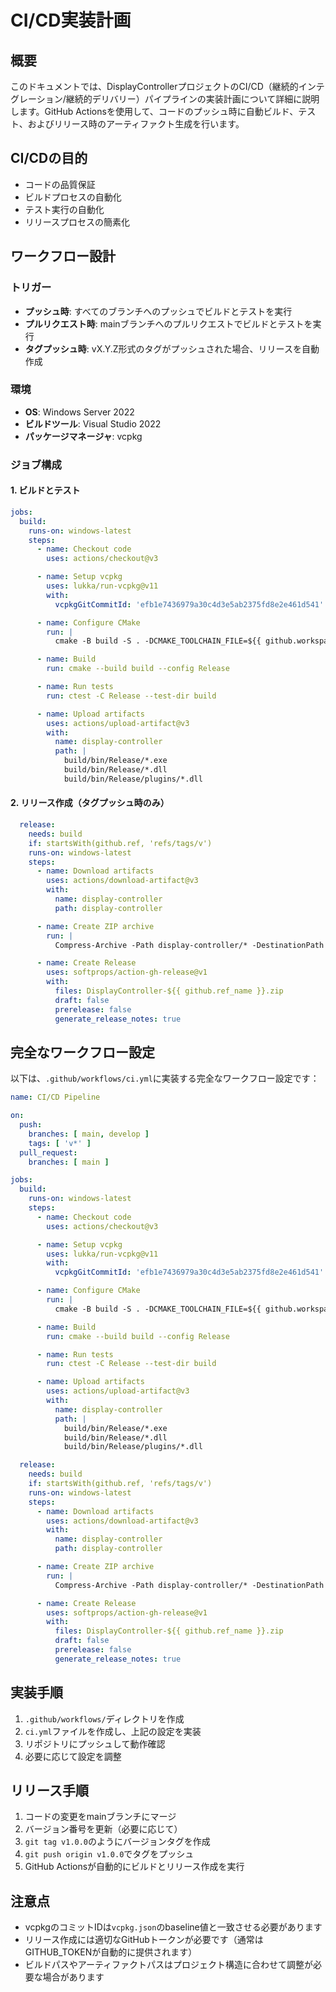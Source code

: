 # CI/CD実装計画

## 概要
このドキュメントでは、DisplayControllerプロジェクトのCI/CD（継続的インテグレーション/継続的デリバリー）パイプラインの実装計画について詳細に説明します。GitHub Actionsを使用して、コードのプッシュ時に自動ビルド、テスト、およびリリース時のアーティファクト生成を行います。

## CI/CDの目的
- コードの品質保証
- ビルドプロセスの自動化
- テスト実行の自動化
- リリースプロセスの簡素化

## ワークフロー設計

### トリガー
- **プッシュ時**: すべてのブランチへのプッシュでビルドとテストを実行
- **プルリクエスト時**: mainブランチへのプルリクエストでビルドとテストを実行
- **タグプッシュ時**: vX.Y.Z形式のタグがプッシュされた場合、リリースを自動作成

### 環境
- **OS**: Windows Server 2022
- **ビルドツール**: Visual Studio 2022
- **パッケージマネージャ**: vcpkg

### ジョブ構成

#### 1. ビルドとテスト
```yaml
jobs:
  build:
    runs-on: windows-latest
    steps:
      - name: Checkout code
        uses: actions/checkout@v3

      - name: Setup vcpkg
        uses: lukka/run-vcpkg@v11
        with:
          vcpkgGitCommitId: 'efb1e7436979a30c4d3e5ab2375fd8e2e461d541'  # vcpkg.jsonのbaseline値と一致させる

      - name: Configure CMake
        run: |
          cmake -B build -S . -DCMAKE_TOOLCHAIN_FILE=${{ github.workspace }}/vcpkg/scripts/buildsystems/vcpkg.cmake

      - name: Build
        run: cmake --build build --config Release

      - name: Run tests
        run: ctest -C Release --test-dir build

      - name: Upload artifacts
        uses: actions/upload-artifact@v3
        with:
          name: display-controller
          path: |
            build/bin/Release/*.exe
            build/bin/Release/*.dll
            build/bin/Release/plugins/*.dll
```

#### 2. リリース作成（タグプッシュ時のみ）
```yaml
  release:
    needs: build
    if: startsWith(github.ref, 'refs/tags/v')
    runs-on: windows-latest
    steps:
      - name: Download artifacts
        uses: actions/download-artifact@v3
        with:
          name: display-controller
          path: display-controller

      - name: Create ZIP archive
        run: |
          Compress-Archive -Path display-controller/* -DestinationPath DisplayController-${{ github.ref_name }}.zip

      - name: Create Release
        uses: softprops/action-gh-release@v1
        with:
          files: DisplayController-${{ github.ref_name }}.zip
          draft: false
          prerelease: false
          generate_release_notes: true
```

## 完全なワークフロー設定

以下は、`.github/workflows/ci.yml`に実装する完全なワークフロー設定です：

```yaml
name: CI/CD Pipeline

on:
  push:
    branches: [ main, develop ]
    tags: [ 'v*' ]
  pull_request:
    branches: [ main ]

jobs:
  build:
    runs-on: windows-latest
    steps:
      - name: Checkout code
        uses: actions/checkout@v3

      - name: Setup vcpkg
        uses: lukka/run-vcpkg@v11
        with:
          vcpkgGitCommitId: 'efb1e7436979a30c4d3e5ab2375fd8e2e461d541'

      - name: Configure CMake
        run: |
          cmake -B build -S . -DCMAKE_TOOLCHAIN_FILE=${{ github.workspace }}/vcpkg/scripts/buildsystems/vcpkg.cmake

      - name: Build
        run: cmake --build build --config Release

      - name: Run tests
        run: ctest -C Release --test-dir build

      - name: Upload artifacts
        uses: actions/upload-artifact@v3
        with:
          name: display-controller
          path: |
            build/bin/Release/*.exe
            build/bin/Release/*.dll
            build/bin/Release/plugins/*.dll

  release:
    needs: build
    if: startsWith(github.ref, 'refs/tags/v')
    runs-on: windows-latest
    steps:
      - name: Download artifacts
        uses: actions/download-artifact@v3
        with:
          name: display-controller
          path: display-controller

      - name: Create ZIP archive
        run: |
          Compress-Archive -Path display-controller/* -DestinationPath DisplayController-${{ github.ref_name }}.zip

      - name: Create Release
        uses: softprops/action-gh-release@v1
        with:
          files: DisplayController-${{ github.ref_name }}.zip
          draft: false
          prerelease: false
          generate_release_notes: true
```

## 実装手順

1. `.github/workflows/`ディレクトリを作成
2. `ci.yml`ファイルを作成し、上記の設定を実装
3. リポジトリにプッシュして動作確認
4. 必要に応じて設定を調整

## リリース手順

1. コードの変更をmainブランチにマージ
2. バージョン番号を更新（必要に応じて）
3. `git tag v1.0.0`のようにバージョンタグを作成
4. `git push origin v1.0.0`でタグをプッシュ
5. GitHub Actionsが自動的にビルドとリリース作成を実行

## 注意点

- vcpkgのコミットIDは`vcpkg.json`のbaseline値と一致させる必要があります
- リリース作成には適切なGitHubトークンが必要です（通常はGITHUB_TOKENが自動的に提供されます）
- ビルドパスやアーティファクトパスはプロジェクト構造に合わせて調整が必要な場合があります
